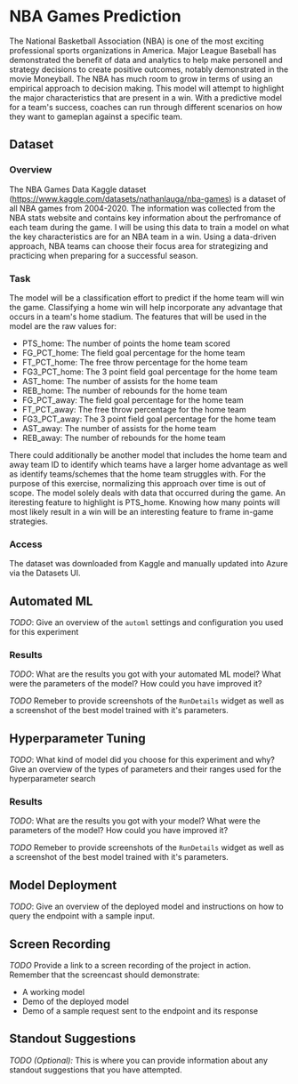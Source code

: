 # NBA Games Prediction

The National Basketball Association (NBA) is one of the most exciting professional sports organizations in America.  Major League Baseball has demonstrated the benefit of data and analytics to help make personell and strategy decisions to create positive outcomes, notably demonstrated in the movie Moneyball.  The NBA has much room to grow in terms of using an empirical approach to decision making.  This model will attempt to highlight the major characteristics that are present in a win.  With a predictive model for a team's success, coaches can run through different scenarios on how they want to gameplan against a specific team.

## Dataset

### Overview
The NBA Games Data Kaggle dataset (https://www.kaggle.com/datasets/nathanlauga/nba-games) is a dataset of all NBA games from 2004-2020.  The information was collected from the NBA stats website and contains key information about the perfromance of each team during the game.  I will be using this data to train a model on what the key characteristics are for an NBA team in a win.  Using a data-driven approach, NBA teams can choose their focus area for strategizing and practicing when preparing for a successful season.

### Task
The model will be a classification effort to predict if the home team will win the game.  Classifying a home win will help incorporate any advantage that occurs in a team's home stadium.  The features that will be used in the model are the raw values for:
- PTS_home: The number of points the home team scored
- FG_PCT_home: The field goal percentage for the home team
- FT_PCT_home: The free throw percentage for the home team
- FG3_PCT_home: The 3 point field goal percentage for the home team
- AST_home: The number of assists for the home team
- REB_home: The number of rebounds for the home team
- FG_PCT_away: The field goal percentage for the home team 
- FT_PCT_away: The free throw percentage for the home team
- FG3_PCT_away: The 3 point field goal percentage for the home team
- AST_away: The number of assists for the home team
- REB_away: The number of rebounds for the home team

There could additionally be another model that includes the home team and away team ID to identify which teams have a larger home advantage as well as identify teams/schemes that the home team struggles with.  For the purpose of this exercise, normalizing this approach over time is out of scope.  The model solely deals with data that occurred during the game.  An iteresting feature to highlight is PTS_home.  Knowing how many points will most likely result in a win will be an interesting feature to frame in-game strategies.

### Access
The dataset was downloaded from Kaggle and manually updated into Azure via the Datasets UI.

## Automated ML
*TODO*: Give an overview of the `automl` settings and configuration you used for this experiment

### Results
*TODO*: What are the results you got with your automated ML model? What were the parameters of the model? How could you have improved it?

*TODO* Remeber to provide screenshots of the `RunDetails` widget as well as a screenshot of the best model trained with it's parameters.

## Hyperparameter Tuning
*TODO*: What kind of model did you choose for this experiment and why? Give an overview of the types of parameters and their ranges used for the hyperparameter search


### Results
*TODO*: What are the results you got with your model? What were the parameters of the model? How could you have improved it?

*TODO* Remeber to provide screenshots of the `RunDetails` widget as well as a screenshot of the best model trained with it's parameters.

## Model Deployment
*TODO*: Give an overview of the deployed model and instructions on how to query the endpoint with a sample input.

## Screen Recording
*TODO* Provide a link to a screen recording of the project in action. Remember that the screencast should demonstrate:
- A working model
- Demo of the deployed  model
- Demo of a sample request sent to the endpoint and its response

## Standout Suggestions
*TODO (Optional):* This is where you can provide information about any standout suggestions that you have attempted.
